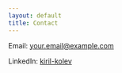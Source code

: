 ```yaml
---
layout: default
title: Contact
---
```


Email: [your.email@example.com](mailto:your.email@example.com)

LinkedIn: [kiril-kolev](https://www.linkedin.com/in/kiril-kolev)
